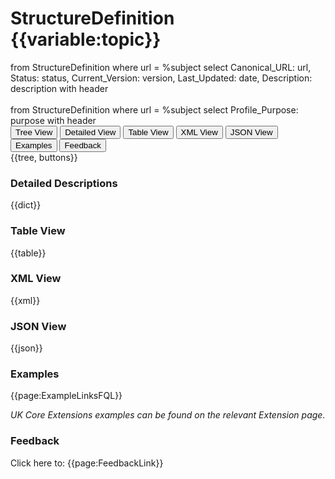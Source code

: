 # StructureDefinition {{variable:topic}}

<fql>
from
	StructureDefinition
where
	url = %subject
select
	Canonical_URL: url,
  Status: status,
  Current_Version: version,
  Last_Updated: date,
	Description: description
  with header 
</fql>

<div id="transpose">
</div>
<br>

<fql>
from
	StructureDefinition
where
	url = %subject
select
	Profile_Purpose: purpose
with header 
</fql>

<div class="tab fhirTree">
 <button class="tablinks active" onclick="openTab(event, 'tree-view')">Tree View</button>
  <button class="tablinks" onclick="openTab(event, 'detailed-view')">Detailed View</button>
   <button class="tablinks" onclick="openTab(event, 'table-view')">Table View</button>
   <button class="tablinks" onclick="openTab(event, 'xml-view')">XML View</button>
  <button class="tablinks" onclick="openTab(event, 'json-view')">JSON View</button>
  <button class="tablinks" onclick="openTab(event, 'examples')">Examples</button>
  <button class="tablinks feedback" onclick="openTab(event, 'feedback')">Feedback</button>
</div>

<div id="tree-view" class="tabcontent expandedProfile" style="display:block">
{{tree, buttons}}
</div>

<div id="detailed-view" class="tabcontent">
  <h3>Detailed Descriptions</h3>
{{dict}}
</div>

<div id="table-view" class="tabcontent">
  <h3>Table View</h3>
{{table}}
</div>

<div id="xml-view" class="tabcontent">
  <h3>XML View</h3>
{{xml}}
</div>

<div id="json-view" class="tabcontent">
  <h3>JSON View</h3>
{{json}}
</div>

<div id="examples"
class="tabcontent">
  <h3>Examples</h3>
{{page:ExampleLinksFQL}}

<i>UK Core Extensions examples can be found on the relevant Extension page.</i>
</div>

<div id="feedback" class="tabcontent">
  <h3>Feedback</h3>
Click here to: {{page:FeedbackLink}}
</div>

